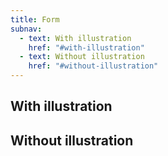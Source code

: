 ```yaml
---
title: Form
subnav:
  - text: With illustration
    href: "#with-illustration"
  - text: Without illustration
    href: "#without-illustration"
---
```


## With illustration

## Without illustration
